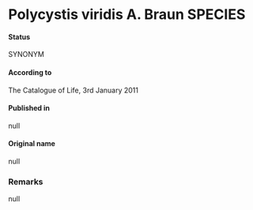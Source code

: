 # Polycystis viridis A. Braun SPECIES

#### Status
SYNONYM

#### According to
The Catalogue of Life, 3rd January 2011

#### Published in
null

#### Original name
null

### Remarks
null